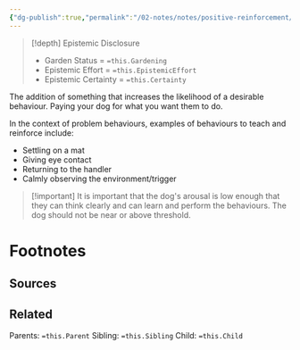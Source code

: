 ```yaml
---
{"dg-publish":true,"permalink":"/02-notes/notes/positive-reinforcement/","tags":["Note"],"noteIcon":"","created":"2024-07-02T20:25:47.469-03:00","updated":"2024-07-03T14:41:27.896-03:00"}
---
```


>[!depth] Epistemic Disclosure
>- Garden Status =  `=this.Gardening`
>- Epistemic Effort =  `=this.EpistemicEffort`
>- Epistemic Certainty =  `=this.Certainty`

The addition of something that increases the likelihood of a desirable behaviour. Paying your dog for what you want them to do. 

In the context of problem behaviours, examples of behaviours to teach and reinforce include: 
- Settling on a mat
- Giving eye contact
- Returning to the handler
- Calmly observing the environment/trigger

>[!important] It is important that the dog's arousal is low enough that they can think clearly and can learn and perform the behaviours. The dog should not be near or above threshold. 



# Footnotes

## Sources

## Related
Parents: `=this.Parent`
Sibling: `=this.Sibling`
Child: `=this.Child`